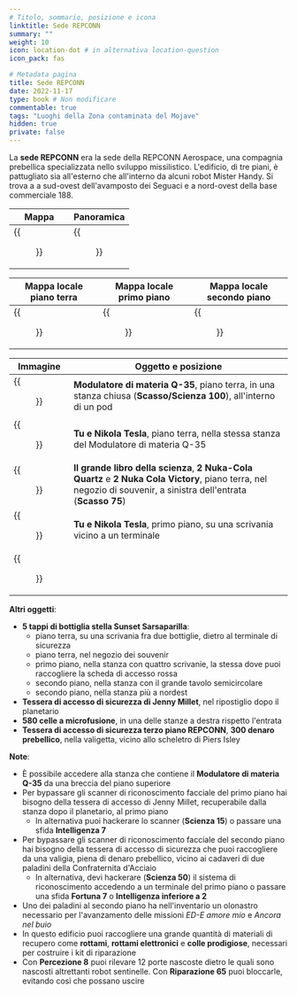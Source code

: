 ```yaml
---
# Titolo, sommario, posizione e icona
linktitle: Sede REPCONN
summary: ""
weight: 10
icon: location-dot # in alternativa location-question
icon_pack: fas

# Metadata pagina
title: Sede REPCONN
date: 2022-11-17
type: book # Non modificare
commentable: true
tags: "Luoghi della Zona contaminata del Mojave"
hidden: true
private: false
---
```


<div class="fnv">

La **sede REPCONN** era la sede della REPCONN Aerospace, una compagnia prebellica specializzata nello sviluppo missilistico. L'edificio, di tre piani, è pattugliato sia all'esterno che all'interno da alcuni robot Mister Handy. Si trova a a sud-ovest dell'avamposto dei Seguaci e a nord-ovest della base commerciale 188.

| Mappa                | Panoramica               |
| -------------------- | ------------------------ |
| {{<figure src="fnv/REPCONN_HQ.webp">}} | {{<figure src="fnv/Repconn_HQ_loc.webp">}} |

| Mappa locale piano terra                | Mappa locale primo piano               | Mappa locale secondo piano             | 
| --------------------------------------- | -------------------------------------- | -------------------------------------- |
| {{<figure src="fnv/REPCONN_Office_main_floor_map.webp">}} | {{<figure src="fnv/REPCONN_Office_2nd_floor_map.webp">}} | {{<figure src="fnv/REPCONN_Office_top_floor_map.webp">}} |

| Immagine                                              | Oggetto e posizione                                                                                                                                                |
| ----------------------------------------------------- | ------------------------------------------------------------------------------------------------------------------------------------------------------------------ |
| {{<figure src="fnv/Fallout_New_Vegas_Q-35_Matter_Modulator_(1).webp">}} | **Modulatore di materia Q-35**, piano terra, in una stanza chiusa (**Scasso/Scienza 100**), all'interno di un pod                                                  |
| {{<figure src="fnv/REPCONN_HQ_NT_and_You_main_floor.webp">}}            | **Tu e Nikola Tesla**, piano terra, nella stessa stanza del Modulatore di materia Q-35                                                                             |
| {{<figure src="fnv/Big_Book_of_Science_REPCONN_HQ.webp">}}              | **Il grande libro della scienza**, **2 Nuka-Cola Quartz** e **2 Nuka Cola Victory**, piano terra, nel negozio di souvenir, a sinistra dell'entrata (**Scasso 75**) |
| {{<figure src="fnv/Nikola_Tesla_and_You_REPCONN_HQ_2nd_floor.webp">}}   | **Tu e Nikola Tesla**, primo piano, su una scrivania vicino a un terminale                                                                                         |
| {{<figure src="fnv/Piers_Isley.webp">}}                                                      |                                                                                                                                                                    |

**Altri oggetti**:
- **5 tappi di bottiglia stella Sunset Sarsaparilla**: 
	- piano terra, su una scrivania fra due bottiglie, dietro al terminale di sicurezza
	- piano terra, nel negozio dei souvenir
	- primo piano, nella stanza con quattro scrivanie, la stessa dove puoi raccogliere la scheda di accesso rossa
	- secondo piano, nella stanza con il grande tavolo semicircolare
	- secondo piano, nella stanza più a nordest
- **Tessera di accesso di sicurezza di Jenny Millet**, nel ripostiglio dopo il planetario
- **580 celle a microfusione**, in una delle stanze a destra rispetto l'entrata
- **Tessera di accesso di sicurezza terzo piano REPCONN**, **300 denaro prebellico**, nella valigetta, vicino allo scheletro di Piers Isley

**Note**:
- È possibile accedere alla stanza che contiene il **Modulatore di materia Q-35** da una breccia del piano superiore
- Per bypassare gli scanner di riconoscimento facciale del primo piano hai bisogno della tessera di accesso di Jenny Millet, recuperabile dalla stanza dopo il planetario, al primo piano
	- In alternativa puoi hackerare lo scanner (**Scienza 15**) o passare una sfida **Intelligenza 7**
- Per bypassare gli scanner di riconoscimento facciale del secondo piano hai bisogno della tessera di accesso di sicurezza che puoi raccogliere da una valigia, piena di denaro prebellico, vicino ai cadaveri di due paladini della Confraternita d'Acciaio
	- In alternativa, devi hackerare (**Scienza 50**) il sistema di riconoscimento accedendo a un terminale del primo piano o passare una sfida **Fortuna 7** o **Intelligenza inferiore a 2**
- Uno dei paladini al secondo piano ha nell'inventario un olonastro necessario per l'avanzamento delle missioni _ED-E amore mio_ e _Ancora nel buio_
- In questo edificio puoi raccogliere una grande quantità di materiali di recupero come **rottami**, **rottami elettronici** e **colle prodigiose**, necessari per costruire i kit di riparazione
- Con **Percezione 8** puoi rilevare 12 porte nascoste dietro le quali sono nascosti altrettanti robot sentinelle. Con **Riparazione 65** puoi bloccarle, evitando così che possano uscire 

</div>

